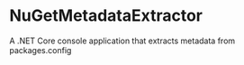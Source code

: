 # NuGetMetadataExtractor
A .NET Core console application that extracts metadata from packages.config
